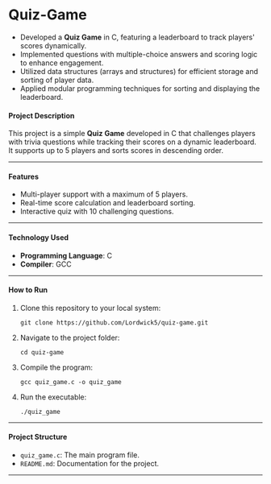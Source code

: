 # Quiz-Game
- Developed a **Quiz Game** in C, featuring a leaderboard to track players' scores dynamically.  
- Implemented questions with multiple-choice answers and scoring logic to enhance engagement.  
- Utilized data structures (arrays and structures) for efficient storage and sorting of player data.  
- Applied modular programming techniques for sorting and displaying the leaderboard.  

#### **Project Description**  
This project is a simple **Quiz Game** developed in C that challenges players with trivia questions while tracking their scores on a dynamic leaderboard. It supports up to 5 players and sorts scores in descending order.

---

#### **Features**  
- Multi-player support with a maximum of 5 players.  
- Real-time score calculation and leaderboard sorting.  
- Interactive quiz with 10 challenging questions.  

---

#### **Technology Used**  
- **Programming Language**: C  
- **Compiler**: GCC  

---

#### **How to Run**  
1. Clone this repository to your local system:  
   ```
   git clone https://github.com/Lordwick5/quiz-game.git
   ```  
2. Navigate to the project folder:  
   ```
   cd quiz-game
   ```  
3. Compile the program:  
   ```
   gcc quiz_game.c -o quiz_game
   ```  
4. Run the executable:  
   ```
   ./quiz_game
   ```  

---

#### **Project Structure**  
- `quiz_game.c`: The main program file.  
- `README.md`: Documentation for the project.  

---
